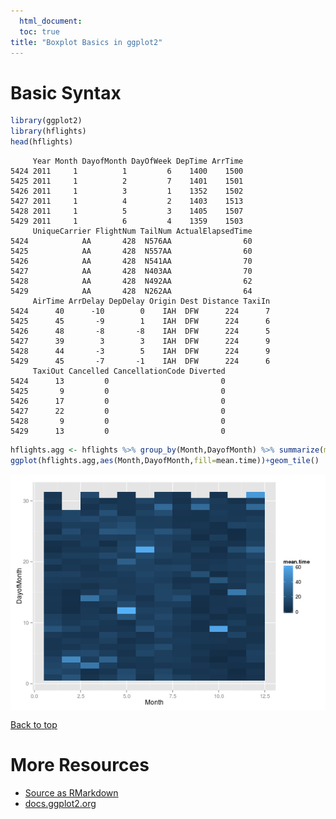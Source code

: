 ```yaml
---
  html_document:
  toc: true
title: "Boxplot Basics in ggplot2"
---
```




# Basic Syntax


```r
library(ggplot2)
library(hflights)
head(hflights)
```

```
     Year Month DayofMonth DayOfWeek DepTime ArrTime
5424 2011     1          1         6    1400    1500
5425 2011     1          2         7    1401    1501
5426 2011     1          3         1    1352    1502
5427 2011     1          4         2    1403    1513
5428 2011     1          5         3    1405    1507
5429 2011     1          6         4    1359    1503
     UniqueCarrier FlightNum TailNum ActualElapsedTime
5424            AA       428  N576AA                60
5425            AA       428  N557AA                60
5426            AA       428  N541AA                70
5427            AA       428  N403AA                70
5428            AA       428  N492AA                62
5429            AA       428  N262AA                64
     AirTime ArrDelay DepDelay Origin Dest Distance TaxiIn
5424      40      -10        0    IAH  DFW      224      7
5425      45       -9        1    IAH  DFW      224      6
5426      48       -8       -8    IAH  DFW      224      5
5427      39        3        3    IAH  DFW      224      9
5428      44       -3        5    IAH  DFW      224      9
5429      45       -7       -1    IAH  DFW      224      6
     TaxiOut Cancelled CancellationCode Diverted
5424      13         0                         0
5425       9         0                         0
5426      17         0                         0
5427      22         0                         0
5428       9         0                         0
5429      13         0                         0
```

```r
hflights.agg <- hflights %>% group_by(Month,DayofMonth) %>% summarize(mean.time=mean(DepDelay,na.rm=TRUE))
ggplot(hflights.agg,aes(Month,DayofMonth,fill=mean.time))+geom_tile()
```

<img src="figure/unnamed-chunk-1-1.png" title="plot of chunk unnamed-chunk-1" alt="plot of chunk unnamed-chunk-1" style="display: block; margin: auto;" />

<a href="#top">Back to top</a>

# More Resources
- [Source as RMarkdown](https://github.com/rweyant/bertplot/tree/master/R/tutorials/ggplot-heatmap/ggplot-heatmap.Rmd)
- [docs.ggplot2.org](http://docs.ggplot2.org/current/geom_tile.html)
